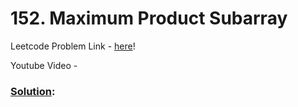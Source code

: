 # 152. Maximum Product Subarray

Leetcode Problem Link - [here](https://leetcode.com/problems/maximum-product-subarray/description/?envType=study-plan-v2&envId=top-100-liked)!

Youtube Video - 

### [Solution]():

```cpp

```
